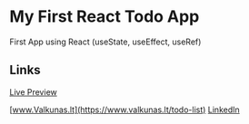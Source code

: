 # My First React Todo App

First App using React (useState, useEffect, useRef)


## Links

[Live Preview](https://www.valkunas.lt/todo-list)


[www.Valkunas.lt](https://www.valkunas.lt/todo-list)
[LinkedIn](https://www.linkedin.com/in/matas-valk%C5%ABnas-812127124/)

